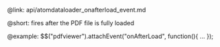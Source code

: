 @link: api/atomdataloader_onafterload_event.md

@short:
fires after the PDF file is fully loaded

@example:
$$("pdfviewer").attachEvent("onAfterLoad", function(){ ... });